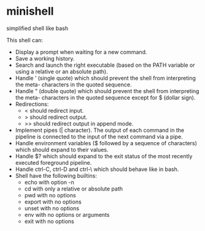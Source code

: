 # minishell
simplified shell like bash

This shell can:
* Display a prompt when waiting for a new command.
* Save a working history.
* Search and launch the right executable (based on the PATH variable or using a
relative or an absolute path).
* Handle ’ (single quote) which should prevent the shell from interpreting the meta-
characters in the quoted sequence.
* Handle " (double quote) which should prevent the shell from interpreting the meta-
characters in the quoted sequence except for $ (dollar sign).
* Redirections:
  * < should redirect input.
  * \> should redirect output.
  * \>> should redirect output in append mode.
* Implement pipes (| character). The output of each command in the pipeline is
connected to the input of the next command via a pipe.
* Handle environment variables ($ followed by a sequence of characters) which
should expand to their values.
* Handle $? which should expand to the exit status of the most recently executed
foreground pipeline.
* Handle ctrl-C, ctrl-D and ctrl-\ which should behave like in bash.
* Shell have the following builtins:
  * echo with option -n
  * cd with only a relative or absolute path
  * pwd with no options
  * export with no options
  * unset with no options
  * env with no options or arguments
  * exit with no options
